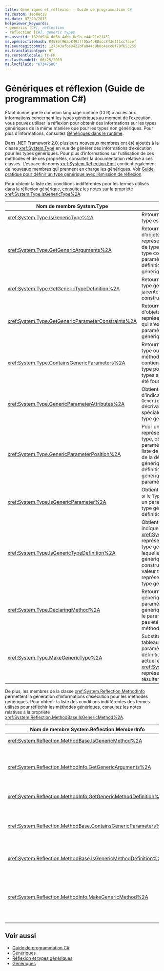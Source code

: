 ```yaml
---
title: Génériques et réflexion - Guide de programmation C#
ms.custom: seodec18
ms.date: 07/20/2015
helpviewer_keywords:
- generics [C#], reflection
- reflection [C#], generic types
ms.assetid: 162fd9b4-dd5b-4abb-8c9b-e44e21e2f451
ms.openlocfilehash: 84583f96ab8493ff05a4e80dcc843eff1cc7a5ef
ms.sourcegitcommit: 127343afce8422bfa944c8b0c4ecc8f79f653255
ms.translationtype: HT
ms.contentlocale: fr-FR
ms.lasthandoff: 06/25/2019
ms.locfileid: "67347588"
---
```

# <a name="generics-and-reflection-c-programming-guide"></a>Génériques et réflexion (Guide de programmation C#)
Étant donné que le common language runtime (CLR) a accès aux informations concernant les types génériques au moment de l’exécution, vous pouvez utiliser la réflexion pour obtenir des informations sur les types génériques de la même manière que pour les types non génériques. Pour plus d’informations, consultez [Génériques dans le runtime](../../../csharp/programming-guide/generics/generics-in-the-run-time.md).  
  
 Dans .NET Framework 2.0, plusieurs nouveaux membres ont été ajoutés à la classe <xref:System.Type> en vue de générer des informations d’exécution pour les types génériques. Pour plus d’informations sur l’utilisation de ces méthodes et de ces propriétés, consultez la documentation relative à ces classes. L’espace de noms <xref:System.Reflection.Emit> contient également de nouveaux membres qui prennent en charge les génériques. Voir [Guide pratique pour définir un type générique avec l’émission de réflexion](../../../framework/reflection-and-codedom/how-to-define-a-generic-type-with-reflection-emit.md).  
  
 Pour obtenir la liste des conditions indifférentes pour les termes utilisés dans la réflexion générique, consultez les notes sur la propriété <xref:System.Type.IsGenericType%2A>.  
  
|Nom de membre System.Type|Description|  
|-----------------------------|-----------------|  
|<xref:System.Type.IsGenericType%2A>|Retourne la valeur true si un type est générique.|  
|<xref:System.Type.GetGenericArguments%2A>|Retourne un tableau d’objets `Type` qui représentent les arguments de type fournis pour un type construit, ou les paramètres de type d’une définition de type générique.|  
|<xref:System.Type.GetGenericTypeDefinition%2A>|Retourne la définition de type générique sous-jacente pour le type construit actuel.|  
|<xref:System.Type.GetGenericParameterConstraints%2A>|Retourne un tableau d'objets `Type` qui représentent les contraintes qui s'exercent sur le paramètre de type générique actuel.|  
|<xref:System.Type.ContainsGenericParameters%2A>|Retourne la valeur true si le type ou l’un de ses types ou méthodes englobants contient des paramètres de type pour lesquels des types spécifiques n’ont pas été fournis.|  
|<xref:System.Type.GenericParameterAttributes%2A>|Obtient une combinaison d’indicateurs `GenericParameterAttributes` décrivant les contraintes spéciales du paramètre de type générique actuel.|  
|<xref:System.Type.GenericParameterPosition%2A>|Pour un objet `Type` qui représente un paramètre de type, obtient la position du paramètre de type dans la liste de paramètres de type de la définition de type générique ou de la définition de méthode générique qui a déclaré le paramètre de type.|  
|<xref:System.Type.IsGenericParameter%2A>|Obtient une valeur indiquant si le `Type` actuel représente un paramètre de type d’un type générique ou d’une définition de méthode.|  
|<xref:System.Type.IsGenericTypeDefinition%2A>|Obtient une valeur qui indique si le <xref:System.Type> actuel représente une définition de type générique, à partir de laquelle d’autres types génériques peuvent être construits. Retourne la valeur true si le type représente la définition d’un type générique.|  
|<xref:System.Type.DeclaringMethod%2A>|Retourne la méthode générique qui a défini le paramètre de type générique actuel, ou Null si le paramètre de type n’a pas été défini par une méthode générique.|  
|<xref:System.Type.MakeGenericType%2A>|Substitue les éléments d’un tableau de types aux paramètres de type de la définition du type générique actuel et retourne un objet <xref:System.Type> qui représente le type construit résultant.|  
  
 De plus, les membres de la classe <xref:System.Reflection.MethodInfo> permettent la génération d’informations d’exécution pour les méthodes génériques. Pour obtenir la liste des conditions indifférentes des termes utilisés pour réfléchir les méthodes génériques, consultez les notes relatives à la propriété <xref:System.Reflection.MethodBase.IsGenericMethod%2A>.  
  
|Nom de membre System.Reflection.MemberInfo|Description|  
|----------------------------------------------|-----------------|  
|<xref:System.Reflection.MethodBase.IsGenericMethod%2A>|Retourne la valeur true si une méthode est générique.|  
|<xref:System.Reflection.MethodInfo.GetGenericArguments%2A>|Retourne un tableau d’objets de type qui représentent les arguments de type d’une méthode générique construite, ou les paramètres de type d’une définition de méthode générique.|  
|<xref:System.Reflection.MethodInfo.GetGenericMethodDefinition%2A>|Retourne la définition de méthode générique sous-jacente pour la méthode construite actuelle.|  
|<xref:System.Reflection.MethodBase.ContainsGenericParameters%2A>|Retourne la valeur true si la méthode ou l’un de ses types englobants contient des paramètres de type pour lesquels des types spécifiques n’ont pas été fournis.|  
|<xref:System.Reflection.MethodBase.IsGenericMethodDefinition%2A>|Retourne la valeur true si le <xref:System.Reflection.MethodInfo> actuel représente la définition d’une méthode générique.|  
|<xref:System.Reflection.MethodInfo.MakeGenericMethod%2A>|Substitue les éléments d'un tableau de types aux paramètres de type de la définition de méthode générique actuelle et retourne un objet <xref:System.Reflection.MethodInfo> représentant la méthode construite résultante.|  
  
## <a name="see-also"></a>Voir aussi

- [Guide de programmation C#](../../../csharp/programming-guide/index.md)
- [Génériques](../../../csharp/programming-guide/generics/index.md)
- [Réflexion et types génériques](../../../framework/reflection-and-codedom/reflection-and-generic-types.md)
- [Génériques](~/docs/standard/generics/index.md)
